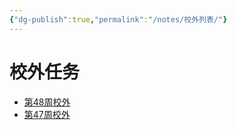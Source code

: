 ```yaml
---
{"dg-publish":true,"permalink":"/notes/校外列表/"}
---
```


# 校外任务
- [第48周校外](https://vocal-marigold-a2107c.netlify.app/notes/2023-11-27-Mon校外/)
- [第47周校外](https://vocal-marigold-a2107c.netlify.app/notes/2023-11-20-Mon校外/)